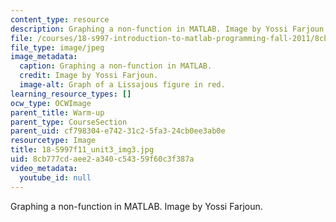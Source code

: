 ```yaml
---
content_type: resource
description: Graphing a non-function in MATLAB. Image by Yossi Farjoun.
file: /courses/18-s997-introduction-to-matlab-programming-fall-2011/8cb777cdaee2a340c54359f60c3f387a_18-S997f11_unit3_img3.jpg
file_type: image/jpeg
image_metadata:
  caption: Graphing a non-function in MATLAB.
  credit: Image by Yossi Farjoun.
  image-alt: Graph of a Lissajous figure in red.
learning_resource_types: []
ocw_type: OCWImage
parent_title: Warm-up
parent_type: CourseSection
parent_uid: cf798304-e742-31c2-5fa3-24cb0ee3ab0e
resourcetype: Image
title: 18-S997f11_unit3_img3.jpg
uid: 8cb777cd-aee2-a340-c543-59f60c3f387a
video_metadata:
  youtube_id: null
---
```

Graphing a non-function in MATLAB. Image by Yossi Farjoun.

